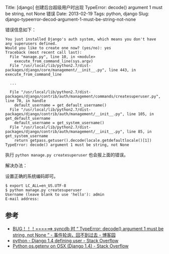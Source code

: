 Title: [django] 创建后台超级用户时出现 TypeError: decode() argument 1 must be string, not None 错误
Date: 2013-02-19
Tags: python, django
Slug: django-typeerror-decod-argument-1-must-be-string-not-none


错误信息如下：

    You just installed Django's auth system, which means you don't have any superusers defined.
    Would you like to create one now? (yes/no): yes
    Traceback (most recent call last):
      File "manage.py", line 10, in <module>
        execute_from_command_line(sys.argv)
      File "/usr/local/lib/python2.7/dist-packages/django/core/management/__init__.py", line 443, in execute_from_command_line

      ...

      File "/usr/local/lib/python2.7/dist-packages/django/contrib/auth/management/commands/createsuperuser.py", line 70, in handle
        default_username = get_default_username()
      File "/usr/local/lib/python2.7/dist-packages/django/contrib/auth/management/__init__.py", line 105, in get_default_username
        default_username = get_system_username()
      File "/usr/local/lib/python2.7/dist-packages/django/contrib/auth/management/__init__.py", line 85, in get_system_username
        return getpass.getuser().decode(locale.getdefaultlocale()[1])
    TypeError: decode() argument 1 must be string, not None

执行 `python manage.py createsuperuser` 也会报上面的错误。

解决办法：

设置正确的系统编码即可。

    $ export LC_ALL=en_US.UTF-8
    $ python manage.py createsuperuser
    Username (leave blank to use 'hello'): admin
    E-mail address:

## 参考

* [BUG！！！======> syncdb 时 “ TypeError: decode() argument 1 must be string, not None ” - 事件轮询，回不到过去 - 博客园](http://www.cnblogs.com/wenjiashe521/archive/2012/08/24/2653773.html)
* [python - Django 1.4 defining user - Stack Overflow](http://stackoverflow.com/questions/10564215/django-1-4-defining-user)
* [Python os.getenv on OSX (Django 1.4) - Stack Overflow](http://stackoverflow.com/questions/9886178/python-os-getenv-on-osx-django-1-4)
